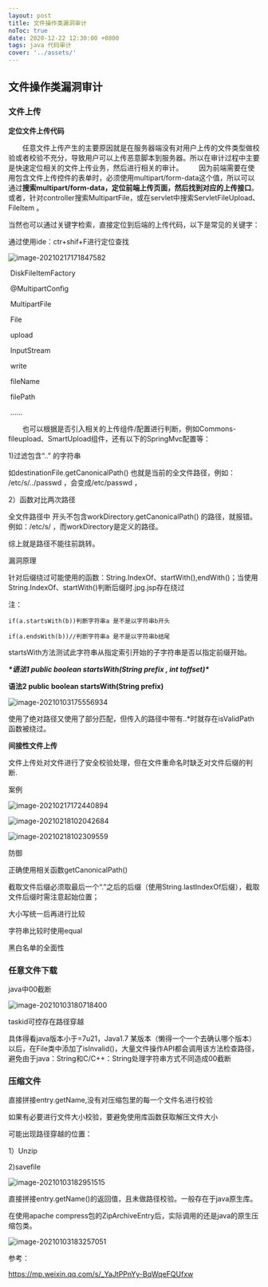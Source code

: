 ```yaml
---
layout: post
title: 文件操作类漏洞审计
noToc: true
date: 2020-12-22 12:30:00 +0800
tags: java 代码审计
cover: '../assets/' 
---
```


## 文件操作类漏洞审计

### 文件上传



**定位文件上传代码**

  任意文件上传产生的主要原因就是在服务器端没有对用户上传的文件类型做校验或者校验不充分，导致用户可以上传恶意脚本到服务器。所以在审计过程中主要是快速定位相关的文件上传业务，然后进行相关的审计。
  因为前端需要在使用包含文件上传控件的表单时，必须使用multipart/form-data这个值，所以可以通过**搜索multipart/form-data，定位前端上传页面，然后找到对应的上传接口**。或者，针对controller搜索MultipartFile，或在servlet中搜索ServletFileUpload、 FileItem 。

当然也可以通过关键字检索，直接定位到后端的上传代码，以下是常见的关键字：

通过使用ide：ctr+shif+F进行定位查找

![image-20210217171847582]({{site.baseurl}}/assets/images/java/image-20210217171847582.png)



​    DiskFileItemFactory

​    @MultipartConfig

​    MultipartFile

​    File

​    upload

​    InputStream

​    write

​    fileName

​    filePath

​    ......

  也可以根据是否引入相关的上传组件/配置进行判断，例如Commons-fileupload、SmartUpload组件，还有以下的SpringMvc配置等：

1)过滤包含“..” 的字符串

如destinationFile.getCanonicalPath() 也就是当前的全文件路径，例如： /etc/s/../passwd ，会变成/etc/passwd ，

2）函数对比两次路径

全文件路径中 开头不包含workDirectory.getCanonicalPath() 的路径，就报错。 例如：/etc/s/ ，而workDirectory是定义的路径。

综上就是路径不能往前跳转。

漏洞原理

针对后缀绕过可能使用的函数：String.IndexOf、startWith(),endWith()；当使用String.IndexOf、startWith()判断后缀时.jpg.jsp存在绕过

注：

```
if(a.startsWith(b))判断字符串a 是不是以字符串b开头

if(a.endsWith(b))//判断字符串a 是不是以字符串b结尾
```

startsWith方法测试此字符串从指定索引开始的子字符串是否以指定前缀开始。

***\*语法1 public boolean startsWith(String prefix , int toffset)\**** 

**语法2 public boolean startsWith(String prefix)** 

![image-20210103175556934]({{site.baseurl}}/assets/images/java/image-20210103175556934.png)



使用了绝对路径又使用了部分匹配，但传入的路径中带有..*时就存在isValidPath函数被绕过。

**间接性文件上传**

文件上传处对文件进行了安全校验处理，但在文件重命名时缺乏对文件后缀的判断.

案例

![image-20210217172440894]({{site.baseurl}}/assets/images/java/image-20210217172440894.png)

![image-20210218102042684]({{site.baseurl}}/assets/images/java/image-20210218102042684.png)

![image-20210218102309559]({{site.baseurl}}/assets/images/java/image-20210218102309559.png)

防御

正确使用相关函数getCanonicalPath() 

截取文件后缀必须取最后一个“.”之后的后缀（使用String.lastIndexOf后缀），截取文件后缀时需注意起始位置；

大小写统一后再进行比较

字符串比较时使用equal

黑白名单的全面性

### 任意文件下载

java中00截断

![image-20210103180718400]({{site.baseurl}}/assets/images/java/image-20210103180718400.png)

taskid可控存在路径穿越

具体得看java版本小于=7u21，Java1.7 某版本（懒得一个一个去确认哪个版本）以后，在File类中添加了isInvalid()，大量文件操作API都会调用该方法检查路径，避免由于java：String和C/C++：String处理字符串方式不同造成00截断

### 压缩文件

直接拼接entry.getName,没有对压缩包里的每一个文件名进行校验

如果有必要进行文件大小校验，要避免使用库函数获取解压文件大小

可能出现路径穿越的位置：

1）Unzip

2)savefile

![image-20210103182951515]({{site.baseurl}}/assets/images/java/image-20210103182951515.png)

直接拼接entry.getName()的返回值，且未做路径校验。一般存在于java原生库。

在使用apache compress包的ZipArchiveEntry后，实际调用的还是java的原生压缩包类。

![image-20210103183257051]({{site.baseurl}}/assets/images/java/image-20210103183257051.png)



参考：

https://mp.weixin.qq.com/s/_YaJtPPnYy-BqWqeFQUfxw
